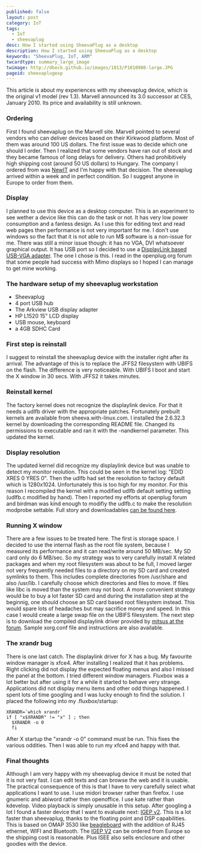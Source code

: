 ```yaml
---
published: false
layout: post
category: IoT
tags:
  - IoT
  - sheevaplug
desc: How I started using SheevaPlug as a desktop
description: How I started using SheevaPlug as a desktop
keywords: "SheevaPlug, IoT, ARM"
twcardtype: summary_large_image
twimage: http://dbeck.github.io/images/1013/P1010908-large.JPG
pageid: sheevaplugexp
---
```


This article is about my experiences with my sheevaplug device, which is the original v1 model (rev 1.3). Marvell announced its 3.0 successor at CES, January 2010. Its price and availability is still unknown.

### Ordering

First I found sheevaplug on the Marvell site. Marvell pointed to several vendors who can deliver devices based on their Kirkwood platform. Most of them was around 100 US dollars. The first issue was to decide which one should I order. Then I realized that some vendors have ran out of stock and they became famous of long delays for delivery. Others had prohibitively high shipping cost (around 50 US dollars) to Hungary. The company I ordered from was [NewIT](https://www.newit.co.uk/shop/) and I'm happy with that decision. The sheevaplug arrived within a week and in perfect condition. So I suggest anyone in Europe to order from them.

### Display

I planned to use this device as a desktop computer. This is an experiment to see wether a device like this can do the task or not. It has very low power consumption and a fanless design. As I use this for editing text and read web pages then performance is not very important for me. I don't use windows so the fact that it is not able to run M$ software is a non-issue for me. There was still a minor issue though: it has no VGA, DVI whatsoever graphical output.  It has USB port so I decided to use a [DisplayLink based USB-VGA adapter](http://www.displaylink.com/shop/index.php?product=5). The one I chose is this. I read in the openplug.org forum that some people had success with Mimo displays so I hoped I can manage to get mine working.

### The hardware setup of my sheevaplug workstation

* Sheevaplug
* 4 port USB hub
* The Arkview USB display adapter
* HP L1520 15" LCD display
* USB mouse, keyboard
* a 4GB SDHC Card

### First step is reinstall

I suggest to reinstall the sheevaplug device with the installer right after its arrival. The advantage of this is to replace the JFFS2 filesystem with UBIFS on the flash. The difference is very noticeable. With UBIFS I boot and start the X window in 30 secs. With JFFS2 it takes minutes.

### Reinstall kernel

The factory kernel does not recognize the displaylink device. For that it needs a udlfb driver with the appropriate patches. Fortunately prebuilt kernels are available from sheeva.with-linux.com. I installed the 2.6.32.3 kernel by downloading the corresponding README file. Changed its permissions to executable and ran it with the -nandkernel parameter. This updated the kernel.

### Display resolution

The updated kernel did recognize my displaylink device but was unable to detect my monitor reolution. This could be seen in the kernel log: "EDID XRES 0 YRES 0". Then the udlfb had set the resolution to factory default which is 1280x1024. Unfortunately this is too high for my monitor. For this reason I recompiled the kernel with a modified udlfb default setting setting (udlfb.c modified by hand). Then I reported my efforts at openplug forum and birdman was kind enough to modifiy the udlfb.c to make the resolution modprobe settable. Full story and downloadables [can be found here](http://plugcomputer.org/plugforum/index.php?topic=343.30).

### Running X window

There are a few issues to be treated here. The first is storage space. I decided to use the internal flash as the root file system, because I measured its performance and it can read/write around 50 MB/sec. My SD card only do 6 MB/sec. So my strategy was to very carefully install X related packages and when my root filesystem was about to be full, I moved larger not very frequently needed files to a directory on my SD card and created symlinks to them. This includes complete directories from /usr/share and also /usr/lib. I carefully choose which directories and files to move. If files like libc is moved than the system may not boot.
A more convenient strategy would be to buy a lot faster SD card and during the installation step at the beginnig, one should choose an SD card based root filesystem instead. This would spare lots of headaches but may sacrifice money and speed. In this case I would create a large swap file on the UBIFS filesystem.
The next step is to download the compiled displaylink driver provided by [mitsus at the forum](http://plugcomputer.org/plugforum/index.php?topic=343.30). Sample xorg.conf file and instructions are also available.

### The xrandr bug

There is one last catch. The displaylink driver for X has a bug. My favourite window manager is xfce4. After installing I realized that it has problems. Right clicking did not display the expected floating menus and also I missed the panel at the bottom. I tried different window managers. Fluxbox was a lot better but after using it for a while it started to behave very strange. Applications did not display menu items and other odd things happened. I spent lots of time googling and I was lucky enough to find the solution. I placed the following into my .fluxbox/startup:

```
XRANDR=`which xrandr`
if [ "x$XRANDR" != "x" ] ; then
  $XRANDR -o 0
  fi
```

After X startup the "xrandr -o 0" command must be run. This fixes the various oddities. Then I was able to run my xfce4 and happy with that.

### Final thoughts

Although I am very happy with my sheevaplug device it must be noted that it is not very fast. I can edit texts and can browse the web and it is usable. The practical consequence of this is that I have to very carefully select what applications I want to use. I use midori browser rather than firefox. I use gnumeric and abiword rather then openoffice. I use kate rather than kdevelop. Video playback is simply unusable in this setup.
After googling a lot I found a faster device that I want to evaluate next: [IGEP v2](http://www.igep-platform.com/). This is a lot faster than sheevaplug, thanks to the floating point and DSP capabilities. This is based on OMAP 3530 like [beagleboard](http://beagleboard.org/) with the addition of RJ45 ethernet, WIFI and Bluetooth. The [IGEP V2](http://www.igep-platform.com/) can be ordered from Europe so the shipping cost is reasonable. Plus ISEE also sells enclosure and other goodies with the device.

